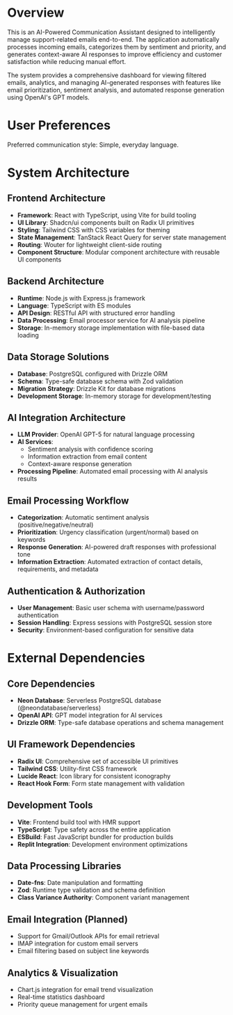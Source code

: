 # Overview

This is an AI-Powered Communication Assistant designed to intelligently manage support-related emails end-to-end. The application automatically processes incoming emails, categorizes them by sentiment and priority, and generates context-aware AI responses to improve efficiency and customer satisfaction while reducing manual effort.

The system provides a comprehensive dashboard for viewing filtered emails, analytics, and managing AI-generated responses with features like email prioritization, sentiment analysis, and automated response generation using OpenAI's GPT models.

# User Preferences

Preferred communication style: Simple, everyday language.

# System Architecture

## Frontend Architecture
- **Framework**: React with TypeScript, using Vite for build tooling
- **UI Library**: Shadcn/ui components built on Radix UI primitives
- **Styling**: Tailwind CSS with CSS variables for theming
- **State Management**: TanStack React Query for server state management
- **Routing**: Wouter for lightweight client-side routing
- **Component Structure**: Modular component architecture with reusable UI components

## Backend Architecture
- **Runtime**: Node.js with Express.js framework
- **Language**: TypeScript with ES modules
- **API Design**: RESTful API with structured error handling
- **Data Processing**: Email processor service for AI analysis pipeline
- **Storage**: In-memory storage implementation with file-based data loading

## Data Storage Solutions
- **Database**: PostgreSQL configured with Drizzle ORM
- **Schema**: Type-safe database schema with Zod validation
- **Migration Strategy**: Drizzle Kit for database migrations
- **Development Storage**: In-memory storage for development/testing

## AI Integration Architecture
- **LLM Provider**: OpenAI GPT-5 for natural language processing
- **AI Services**: 
  - Sentiment analysis with confidence scoring
  - Information extraction from email content
  - Context-aware response generation
- **Processing Pipeline**: Automated email processing with AI analysis results

## Email Processing Workflow
- **Categorization**: Automatic sentiment analysis (positive/negative/neutral)
- **Prioritization**: Urgency classification (urgent/normal) based on keywords
- **Response Generation**: AI-powered draft responses with professional tone
- **Information Extraction**: Automated extraction of contact details, requirements, and metadata

## Authentication & Authorization
- **User Management**: Basic user schema with username/password authentication
- **Session Handling**: Express sessions with PostgreSQL session store
- **Security**: Environment-based configuration for sensitive data

# External Dependencies

## Core Dependencies
- **Neon Database**: Serverless PostgreSQL database (@neondatabase/serverless)
- **OpenAI API**: GPT model integration for AI services
- **Drizzle ORM**: Type-safe database operations and schema management

## UI Framework Dependencies
- **Radix UI**: Comprehensive set of accessible UI primitives
- **Tailwind CSS**: Utility-first CSS framework
- **Lucide React**: Icon library for consistent iconography
- **React Hook Form**: Form state management with validation

## Development Tools
- **Vite**: Frontend build tool with HMR support
- **TypeScript**: Type safety across the entire application
- **ESBuild**: Fast JavaScript bundler for production builds
- **Replit Integration**: Development environment optimizations

## Data Processing Libraries
- **Date-fns**: Date manipulation and formatting
- **Zod**: Runtime type validation and schema definition
- **Class Variance Authority**: Component variant management

## Email Integration (Planned)
- Support for Gmail/Outlook APIs for email retrieval
- IMAP integration for custom email servers
- Email filtering based on subject line keywords

## Analytics & Visualization
- Chart.js integration for email trend visualization
- Real-time statistics dashboard
- Priority queue management for urgent emails